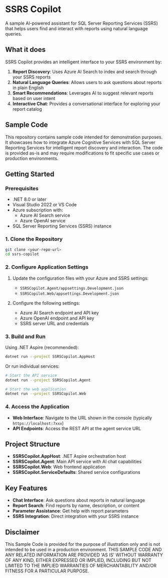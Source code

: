 # SSRS Copilot

A sample AI-powered assistant for SQL Server Reporting Services (SSRS) that helps users find and interact with reports using natural language queries.

## What it does

SSRS Copilot provides an intelligent interface to your SSRS environment by:

1. **Report Discovery**: Uses Azure AI Search to index and search through your SSRS reports
2. **Natural Language Queries**: Allows users to ask questions about reports in plain English
3. **Smart Recommendations**: Leverages AI to suggest relevant reports based on user intent
4. **Interactive Chat**: Provides a conversational interface for exploring your report catalog

## Sample Code

This repository contains sample code intended for demonstration purposes. It showcases how to integrate Azure Cognitive Services with SQL Server Reporting Services for intelligent report discovery and interaction. The code is provided as-is and may require modifications to fit specific use cases or production environments.

## Getting Started

### Prerequisites

- .NET 8.0 or later
- Visual Studio 2022 or VS Code
- Azure subscription with:
  - Azure AI Search service
  - Azure OpenAI service
- SQL Server Reporting Services (SSRS) instance

### 1. Clone the Repository

```bash
git clone <your-repo-url>
cd ssrs-copilot
```

### 2. Configure Application Settings

1. Update the configuration files with your Azure and SSRS settings:
   - `SSRSCopilot.Agent/appsettings.Development.json`
   - `SSRSCopilot.Web/appsettings.Development.json`

2. Configure the following settings:
   - Azure AI Search endpoint and API key
   - Azure OpenAI endpoint and API key
   - SSRS server URL and credentials

### 3. Build and Run

Using .NET Aspire (recommended):

```bash
dotnet run --project SSRSCopilot.AppHost
```

Or run individual services:

```bash
# Start the API service
dotnet run --project SSRSCopilot.Agent

# Start the web application
dotnet run --project SSRSCopilot.Web
```

### 4. Access the Application

- **Web Interface**: Navigate to the URL shown in the console (typically `https://localhost:7xxx`)
- **API Endpoints**: Access the REST API at the agent service URL

## Project Structure

- **SSRSCopilot.AppHost**: .NET Aspire orchestration host
- **SSRSCopilot.Agent**: Main API service with AI chat capabilities
- **SSRSCopilot.Web**: Web frontend application
- **SSRSCopilot.ServiceDefaults**: Shared service configurations

## Key Features

- **Chat Interface**: Ask questions about reports in natural language
- **Report Search**: Find reports by name, description, or content
- **Parameter Assistance**: Get help with report parameters
- **SSRS Integration**: Direct integration with your SSRS instance

## Disclaimer

This Sample Code is provided for the purpose of illustration only and is not intended to be used in a production environment. THIS SAMPLE CODE AND ANY RELATED INFORMATION ARE PROVIDED 'AS IS' WITHOUT WARRANTY OF ANY KIND, EITHER EXPRESSED OR IMPLIED, INCLUDING BUT NOT LIMITED TO THE IMPLIED WARRANTIES OF MERCHANTABILITY AND/OR FITNESS FOR A PARTICULAR PURPOSE.
